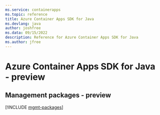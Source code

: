 ```yaml
---
ms.service: containerapps
ms.topic: reference
title: Azure Container Apps SDK for Java
ms.devlang: java
author: joshfree
ms.data: 09/15/2022
description: Reference for Azure Container Apps SDK for Java
ms.author: jfree
---
```

# Azure Container Apps SDK for Java - preview

## Management packages - preview
[!INCLUDE [mgmt-packages](container-apps-mgmt-index.md)]